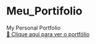 # Meu_Portifolio
 My Personal Portfolio <br>
<a href="https://maickonbrenner.github.io/Meu_Portifolio/" target="_blank" rel="noopener noreferrer">🔗 Clique aqui para ver o portfólio</a>


